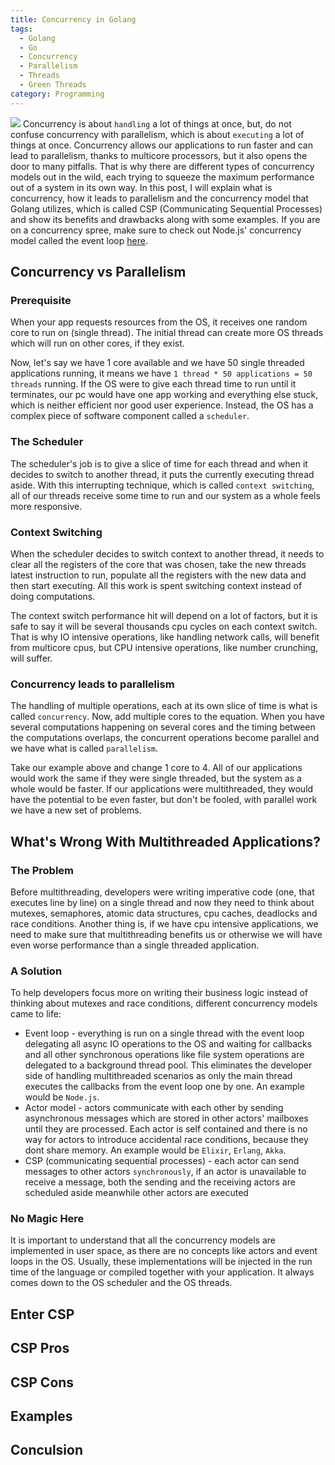 ```yaml
---
title: Concurrency in Golang
tags:
  - Golang
  - Go
  - Concurrency
  - Parallelism
  - Threads
  - Green Threads
category: Programming
---
```


![](./concurrency.png)
Concurrency is about `handling` a lot of things at once, but, do not confuse concurrency with parallelism, which is about `executing` a lot of things at once. Concurrency allows our applications to run faster and can lead to parallelism, thanks to multicore processors, but it also opens the door to many pitfalls. That is why there are different types of concurrency models out in the wild, each trying to squeeze the maximum performance out of a system in its own way. In this post, I will explain what is concurrency, how it leads to parallelism and the concurrency model that Golang utilizes, which is called CSP (Communicating Sequential Processes) and show its benefits and drawbacks along with some examples. If you are on a concurrency spree, make sure to check out Node.js' concurrency model called the event loop [here](/2019/06/09/Node-JS-Event-Loop-0/).


## Concurrency vs Parallelism

### Prerequisite
When your app requests resources from the OS, it receives one random core to run on (single thread). The initial thread can create more OS threads which will run on other cores, if they exist.

Now, let's say we have 1 core available and we have 50 single threaded applications running, it means we have `1 thread * 50 applications = 50 threads` running. If the OS were to give each thread time to run until it terminates, our pc would have one app working and everything else stuck, which is neither efficient nor good user experience. Instead, the OS has a complex piece of software component called a `scheduler`.

### The Scheduler
The scheduler's job is to give a slice of time for each thread and when it decides to switch to another thread, it puts the currently executing thread aside. With this interrupting technique, which is called `context switching`, all of our threads receive some time to run and our system as a whole feels more responsive.

### Context Switching
When the scheduler decides to switch context to another thread, it needs to clear all the registers of the core that was chosen, take the new threads latest instruction to run, populate all the registers with the new data and then start executing. All this work is spent switching context instead of doing computations. 

The context switch performance hit will depend on a lot of factors, but it is safe to say it will be several thousands cpu cycles on each context switch.
That is why IO intensive operations, like handling network calls, will benefit from multicore cpus, but CPU intensive operations, like number crunching, will suffer.


### Concurrency leads to parallelism
The handling of multiple operations, each at its own slice of time is what is called `concurrency`. Now, add multiple cores to the equation. When you have several computations happening on several cores and the timing between the computations overlaps, the concurrent operations become parallel and we have what is called `parallelism`.

Take our example above and change 1 core to 4. All of our applications would work the same if they were single threaded, but the system as a whole would be faster. If our applications were multithreaded, they would have the potential to be even faster, but don't be fooled, with parallel work we have a new set of problems.

## What's Wrong With Multithreaded Applications?

### The Problem
Before multithreading, developers were writing imperative code (one, that executes line by line) on a single thread and now they need to think about mutexes, semaphores, atomic data structures, cpu caches, deadlocks and race conditions. Another thing is, if we have cpu intensive applications, we need to make sure that multithreading benefits us or otherwise we will have even worse performance than a single threaded application.

### A Solution
To help developers focus more on writing their business logic instead of thinking about mutexes and race conditions, different concurrency models came to life:

  - Event loop - everything is run on a single thread with the event loop delegating all async IO operations to the OS and waiting for callbacks and all other synchronous operations like file system operations are delegated to a background thread pool. This eliminates the developer side of handling multithreaded scenarios as only the main thread executes the callbacks from the event loop one by one. An example would be `Node.js`.
  - Actor model - actors communicate with each other by sending asynchronous messages which are stored in other actors' mailboxes until they are processed. Each actor is self contained and there is no way for actors to introduce accidental race conditions, because they dont share memory. An example would be `Elixir`, `Erlang`,  `Akka`.
  - CSP (communicating sequential processes) - each actor can send messages to other actors `synchronously`, if an actor is unavailable to receive a message, both the sending and the receiving actors are scheduled aside meanwhile other actors are executed

### No Magic Here
It is important to understand that all the concurrency models are implemented in user space, as there are no concepts like actors and event loops in the OS. Usually, these implementations will be injected in the run time of the language or compiled together with your application. It always comes down to the OS scheduler and the OS threads.


## Enter CSP

## CSP Pros

## CSP Cons

## Examples


## Conculsion
